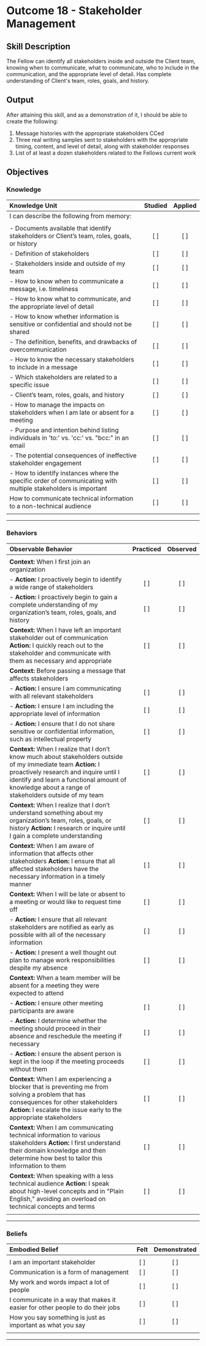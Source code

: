 # Outcome 18 - Stakeholder Management


## Skill Description

The Fellow can identify all stakeholders inside and outside the Client team, knowing when to communicate, what to communicate, who to include in the communication, and the appropriate level of detail. Has complete understanding of Client's team, roles, goals, and history.


## Output
After attaining this skill, and as a demonstration of it, I should be able to create the following:

1. Message histories with the appropriate stakeholders CCed
2. Three real writing samples sent to stakeholders with the appropriate timing, content, and level of detail, along with stakeholder responses
3. List of at least a dozen stakeholders related to the Fellows current work


## Objectives

### Knowledge


| Knowledge Unit | Studied | Applied |
|:---|:---:|:---:|
| I can describe the following from memory: | | |
| | | |
| - Documents available that identify stakeholders or Client’s team, roles, goals, or history| [ ] | [ ] |
| - Definition of stakeholders | [ ] | [ ] |
| - Stakeholders inside and outside of my team | [ ] | [ ] |
| - How to know when to communicate a message, i.e. timeliness | [ ] | [ ] |
| - How to know what to communicate, and the appropriate level of detail | [ ] | [ ] |
| - How to know whether information is sensitive or confidential and should not be shared | [ ] | [ ] |
| - The definition, benefits, and drawbacks of overcommunication | [ ] | [ ] |
| - How to know the necessary stakeholders to include in a message | [ ] | [ ] |
| - Which stakeholders are related to a specific issue | [ ] | [ ] |
| - Client’s team, roles, goals, and history | [ ] | [ ] |
| - How to manage the impacts on stakeholders when I am late or absent for a meeting | [ ] | [ ] |
| - Purpose and intention behind listing individuals in 'to:' vs. 'cc:' vs. "bcc:" in an email | [ ] | [ ] |
| - The potential consequences of ineffective stakeholder engagement | [ ] | [ ] |
| - How to identify instances where the specific order of communicating with multiple stakeholders is important | [ ] | [ ] |
| How to communicate technical information to a non-technical audience | [ ] | [ ] | 
| | | |

---

### Behaviors

| Observable Behavior | Practiced | Observed |
|:---|:---:|:---:|
| | | |
| **Context:** When I first join an organization | | |
| - **Action:** I proactively begin to identify a wide range of stakeholders | [ ] | [ ] |
| - **Action:** I proactively begin to gain a complete understanding of my organization’s team, roles, goals, and history | [ ] | [ ] |
| **Context:** When I have left an important stakeholder out of communication **Action:** I quickly reach out to the stakeholder and communicate with them as necessary and appropriate | [ ] | [ ] |
| **Context:** Before passing a message that affects stakeholders | | |
| - **Action:** I ensure I am communicating with all relevant stakeholders | [ ] | [ ] |
| - **Action:** I ensure I am including the appropriate level of information | [ ] | [ ] |
| - **Action:** I ensure that I do not share sensitive or confidential information, such as intellectual property | [ ] | [ ] |
| **Context:** When I realize that I don’t know much about stakeholders outside of my immediate team **Action:** I proactively research and inquire until I identify and learn a functional amount of knowledge about a range of stakeholders outside of my team | [ ] | [ ] |
| **Context:** When I realize that I don’t understand something about my organization’s team, roles, goals, or history **Action:** I research or inquire until I gain a complete understanding | [ ] | [ ] |
| **Context:** When I am aware of information that affects other stakeholders **Action:** I ensure that all affected stakeholders have the necessary information in a timely manner | [ ] | [ ] |
| **Context:** When I will be late or absent to a meeting or would like to request time off | [ ] | [ ] |
| - **Action:** I ensure that all relevant stakeholders are notified as early as possible with all of the necessary information | [ ] | [ ] |
| - **Action:** I present a well thought out plan to manage work responsibilities despite my absence | [ ] | [ ] |
| **Context:** When a team member will be absent for a meeting they were expected to attend | | |
| - **Action:** I ensure other meeting participants are aware | [ ] | [ ] |
| - **Action:** I determine whether the meeting should proceed in their absence and reschedule the meeting if necessary | [ ] | [ ] |
| - **Action:** I ensure the absent person is kept in the loop if the meeting proceeds without them | [ ] | [ ] |
| **Context:** When I am experiencing a blocker that is preventing me from solving a problem that has consequences for other stakeholders **Action:** I escalate the issue early to the appropriate stakeholders | [ ] | [ ] |
| **Context:** When I am communicating technical information to various stakeholders **Action:** I first understand their domain knowledge and then determine how best to tailor this information to them | [ ] | [ ] |
| **Context:** When speaking with a less technical audience **Action:** I speak about high-level concepts and in "Plain English," avoiding an overload on technical concepts and terms | [ ] | [ ] |
| | | |
---


### Beliefs


| Embodied Belief | Felt | Demonstrated |
|:---|:---:|:---:|
| | | |
| I am an important stakeholder | [ ] | [ ] |
| Communication is a form of management | [ ] | [ ] |
| My work and words impact a lot of people | [ ] | [ ] |
| I communicate in a way that makes it easier for other people to do their jobs | [ ] | [ ] |
| How you say something is just as important as what you say | [ ] | [ ] |
| | | |
---
